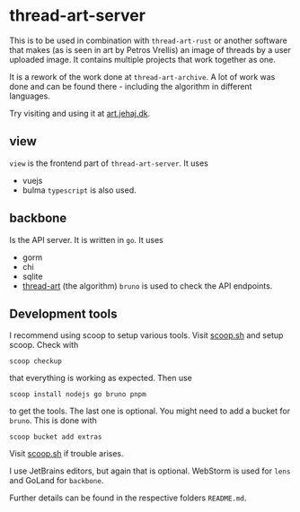 # thread-art-server
This is to be used in combination with `thread-art-rust` or another software 
that makes (as is seen in art by Petros Vrellis) an image of threads by
a user uploaded image. It contains multiple projects that work together as one.

It is a rework of the work done at `thread-art-archive`. A lot of work was 
done and can be found there - including the algorithm in different languages.

Try visiting and using it at [art.jehaj.dk](https://art.jehaj.dk).

## view
`view` is the frontend part of `thread-art-server`. It uses
- vuejs
- bulma
`typescript` is also used.

## backbone
Is the API server. It is written in `go`. It uses
- gorm
- chi
- sqlite
- [thread-art](https://github.com/jehaj/thread-art-rust) (the algorithm)
`bruno` is used to check the API endpoints.

## Development tools
I recommend using scoop to setup various tools. Visit 
[scoop.sh](https://scoop.sh) and setup scoop. Check with 
```
scoop checkup
```
that everything is working as expected. Then use
```
scoop install nodejs go bruno pnpm
```
to get the tools. The last one is optional. You might need to add a bucket for
`bruno`. This is done with
```
scoop bucket add extras
```
Visit [scoop.sh](https://scoop.sh) if trouble arises.


I use JetBrains editors, but again that is optional. WebStorm is used for 
`lens` and GoLand for `backbone`.

Further details can be found in the respective folders `README.md`.
